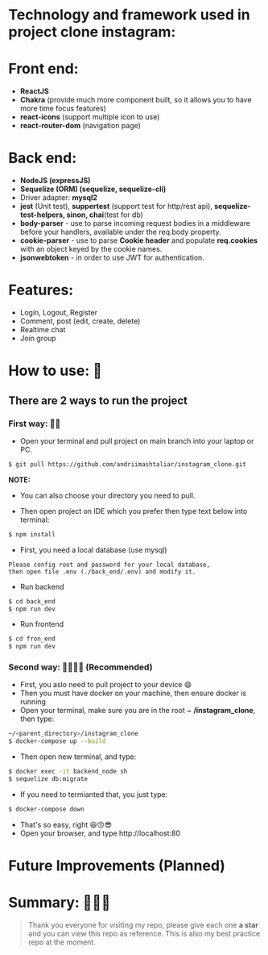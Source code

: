 # Technology and framework used in project clone instagram:

# Front end:

- **ReactJS**
- **Chakra** (provide much more component built, so it allows you to have more time focus features)
- **react-icons** (support multiple icon to use)
- **react-router-dom** (navigation page)

# Back end:

- **NodeJS (expressJS)**
- **Sequelize (ORM) (sequelize, sequelize-cli)**
- Driver adapter: **mysql2**
- **jest** (Unit test), **suppertest** (support test for http/rest api), **sequelize-test-helpers, sinon, chai**(test for db)
- **body-parser** - use to parse incoming request bodies in a middleware before your handlers, available under the req.body property.
- **cookie-parser** - use to parse **Cookie header** and populate **req.cookies** with an object keyed by the cookie names.
- **jsonwebtoken** - in order to use JWT for authentication.

# Features:

- Login, Logout, Register
- Comment, post (edit, create, delete)
- Realtime chat
- Join group

# How to use: 🤔

## There are 2 ways to run the project

### First way: 🫰🫰

- Open your terminal and pull project on main branch into your laptop or PC.

```sh
$ git pull https://github.com/andriimashtaliar/instagram_clone.git
```

**NOTE:**

- You can also choose your directory you need to pull.

* Then open project on IDE which you prefer then type text below into terminal:

```sh
$ npm install
```

- First, you need a local database (use mysql)
```
Please config root and password for your local database,
then open file .env (./back_end/.env) and modify it.
```

- Run backend

```sh
$ cd back_end
$ npm run dev
```

- Run frontend

```sh
$ cd fron_end
$ npm run dev
```

### Second way: 🏃‍♂️🏃‍♂️ (Recommended)

- First, you aslo need to pull project to your device 😄
- Then you must have docker on your machine, then ensure docker is running
- Open your terminal, make sure you are in the root ~ **/instagram_clone**, then type:

```sh
~/<parent_directory>/instagram_clone
$ docker-compose up --build
```

- Then open new terminal, and type:
```sh
$ docker exec -it backend_node sh
$ sequelize db:migrate
```

- If you need to termianted that, you just type:

```sh
$ docker-compose down
```

- That's so easy, right 😆😚😎
- Open your browser, and type http://localhost:80

# Future Improvements (Planned)

# Summary: 🥀🥀🥀

> Thank you everyone for visiting my repo, please give each one **a star** and you can view this repo as reference. This is also my best practice repo at the moment.
